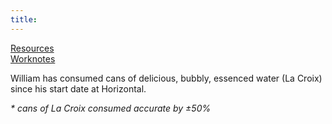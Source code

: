 ```yaml
---
title: 
---
```

[Resources](./resources.md)  
[Worknotes](./worknotes.md)

<footer>
<p>William has consumed <span id="la-croix"></span> cans of delicious, bubbly, essenced water (La Croix) since his start date at Horizontal.</p>
<p class="lighten-up"><em> * cans of La Croix consumed accurate by ±50%</em></p>
</footer>

<script src="./la-croix.js"></script>
